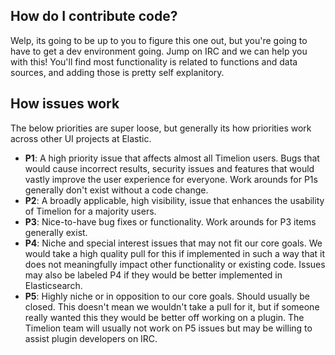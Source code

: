 ## How do I contribute code? 
Welp, its going to be up to you to figure this one out, but you're going to have to get a dev environment going. Jump on IRC and we can help you with this! You'll find most functionality is related to functions and data sources, and adding those is pretty self explanitory.

## How issues work
The below priorities are super loose, but generally its how priorities work across other UI projects at Elastic.

- **P1**: A high priority issue that affects almost all Timelion users. Bugs that would cause incorrect results, security issues and features that would vastly improve the user experience for everyone. Work arounds for P1s generally don't exist without a code change.
- **P2**: A broadly applicable, high visibility, issue that enhances the usability of Timelion for a majority users.
- **P3**: Nice-to-have bug fixes or functionality. Work arounds for P3 items generally exist.
- **P4**: Niche and special interest issues that may not fit our core goals. We would take a high quality pull for this if implemented in such a way that it does not meaningfully impact other functionality or existing code. Issues may also be labeled P4 if they would be better implemented in Elasticsearch.
- **P5**: Highly niche or in opposition to our core goals. Should usually be closed. This doesn't mean we wouldn't take a pull for it, but if someone really wanted this they would be better off working on a plugin. The Timelion team will usually not work on P5 issues but may be willing to assist plugin developers on IRC.
